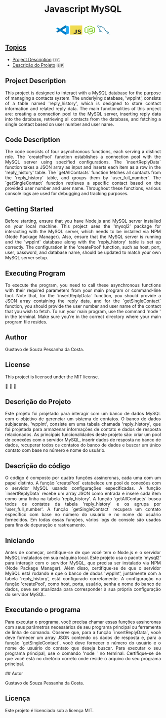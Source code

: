 
<h1 align="center"> Javascript MySQL </h1>
<div dir="auto" align="center">
  <br>
  <a target="_blank" rel="noopener noreferrer nofollow" href="https://raw.githubusercontent.com/devicons/devicon/master/icons/vscode/vscode-original.svg"><img align="center" alt="Gustavo-VSCode" height="30" width="40" src="https://raw.githubusercontent.com/devicons/devicon/master/icons/vscode/vscode-original.svg" style="max-width: 100%;"></a>
   <a target="_blank" rel="noopener noreferrer nofollow" href="https://raw.githubusercontent.com/devicons/devicon/master/icons/javascript/javascript-original.svg"><img align="center" alt="Gustavo-Javascript" height="30" width="40" src="https://raw.githubusercontent.com/devicons/devicon/master/icons/javascript/javascript-original.svg" style="max-width: 100%;"></a>
  <a target="_blank" rel="noopener noreferrer nofollow" href="https://raw.githubusercontent.com/devicons/devicon/master/icons/nodejs/nodejs-original.svg"><img align="center" alt="Gustavo-Nodejs" height="30" width="40" src="https://raw.githubusercontent.com/devicons/devicon/master/icons/nodejs/nodejs-original.svg" style="max-width: 100%;"></a>
  <a target="_blank" rel="noopener noreferrer nofollow" href="https://raw.githubusercontent.com/devicons/devicon/master/icons/mysql/mysql-original.svg"><img align="center" alt="Gustavo-MySQL" height="30" width="40" src="https://raw.githubusercontent.com/devicons/devicon/master/icons/mysql/mysql-original.svg"
</br>
</div>

## Topics
* [Project Description](#project-description) :us:
* [Descrição do Projeto](#descrição-do-projeto) :brazil:

## Project Description
<p align="justify">
This project is designed to interact with a MySQL database for the purpose of managing a contacts system. The underlying database, 'wppInt', consists of a table named 'reply_history', which is designed to store contact information and related reply data. The main functionalities of this project are: creating a connection pool to the MySQL server, inserting reply data into the database, retrieving all contacts from the database, and fetching a single contact based on user number and user name.
</p>

## Code Description
<p align="justify">
The code consists of four asynchronous functions, each serving a distinct role. The `createPool` function establishes a connection pool with the MySQL server using specified configurations. The `insertReplyData` function takes a JSON array as input and inserts each item as a row in the 'reply_history' table. The `getAllContacts` function fetches all contacts from the 'reply_history' table, and groups them by 'user_full_number'. The `getSingleContact` function retrieves a specific contact based on the provided user number and user name. Throughout these functions, various console logs are used for debugging and tracking purposes.
</p>

## Getting Started
<p align="justify"> 
Before starting, ensure that you have Node.js and MySQL server installed on your local machine. This project uses the 'mysql2' package for interacting with the MySQL server, which needs to be installed via NPM (Node Package Manager). Also, ensure that the MySQL server is running and the 'wppInt' database along with the 'reply_history' table is set up correctly. The configuration in the 'createPool' function, such as host, port, user, password, and database name, should be updated to match your own MySQL server setup.
</p>

## Executing Program
<p align="justify"> 
To execute the program, you need to call these asynchronous functions with their required parameters from your main program or command-line tool. Note that, for the `insertReplyData` function, you should provide a JSON array containing the reply data, and for the `getSingleContact` function, you should provide the user number and user name of the contact that you wish to fetch. To run your main program, use the command 'node <your_main_program.js>' in the terminal. Make sure you're in the correct directory where your main program file resides.
</p>

## Author
<p align="justify"> Gustavo de Souza Pessanha da Costa. 
</p>

## License
<p align="justify"> This project is licensed under the MIT license. 
</p>

:small_orange_diamond: :small_orange_diamond: :small_orange_diamond:

## Descrição do Projeto
<p align="justify">
Este projeto foi projetado para interagir com um banco de dados MySQL com o objetivo de gerenciar um sistema de contatos. O banco de dados subjacente, 'wppInt', consiste em uma tabela chamada 'reply_history', que foi projetada para armazenar informações de contato e dados de resposta relacionados. As principais funcionalidades deste projeto são: criar um pool de conexões com o servidor MySQL, inserir dados de resposta no banco de dados, recuperar todos os contatos do banco de dados e buscar um único contato com base no número e nome do usuário.
</p>

## Descrição do código
<p align="justify">
O código é composto por quatro funções assíncronas, cada uma com um papel distinto. A função `createPool` estabelece um pool de conexões com o servidor MySQL usando configurações especificadas. A função `insertReplyData` recebe um array JSON como entrada e insere cada item como uma linha na tabela 'reply_history'. A função `getAllContacts` busca todos os contatos da tabela 'reply_history' e os agrupa por 'user_full_number'. A função `getSingleContact` recupera um contato específico com base no número do usuário e no nome do usuário fornecidos. Em todas essas funções, vários logs do console são usados para fins de depuração e rastreamento.
</p>

## Iniciando
<p align="justify"> 
Antes de começar, certifique-se de que você tem o Node.js e o servidor MySQL instalados em sua máquina local. Este projeto usa o pacote 'mysql2' para interagir com o servidor MySQL, que precisa ser instalado via NPM (Node Package Manager). Além disso, certifique-se de que o servidor MySQL está rodando e que o banco de dados 'wppInt', juntamente com a tabela 'reply_history', está configurado corretamente. A configuração na função 'createPool', como host, porta, usuário, senha e nome do banco de dados, deve ser atualizada para corresponder à sua própria configuração do servidor MySQL.
</p>

## Executando o programa
<p align="justify"> 
Para executar o programa, você precisa chamar essas funções assíncronas com seus parâmetros necessários de seu programa principal ou ferramenta de linha de comando. Observe que, para a função `insertReplyData`, você deve fornecer um array JSON contendo os dados de resposta e, para a função `getSingleContact`, você deve fornecer o número do usuário e o nome do usuário do contato que deseja buscar. Para executar o seu programa principal, use o comando 'node <your_main_program.js>' no terminal. Certifique-se de que você está no diretório correto onde reside o arquivo do seu programa principal.
</p>
## Autor
<p align="justify"> Gustavo de Souza Pessanha da Costa.
</p>

## Licença
<p align="justify"> Este projeto é licenciado sob a licença MIT.
</p>
